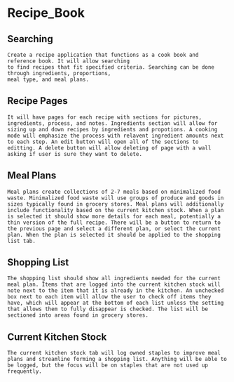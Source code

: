 # Recipe_Book
## Searching
    Create a recipe application that functions as a cook book and reference book. It will allow searching 
    to find recipes that fit specified criteria. Searching can be done through ingredients, proportions, 
    meal type, and meal plans.

## Recipe Pages
    It will have pages for each recipe with sections for pictures, ingredients, process, and notes. Ingredients section will allow for sizing up and down recipes by ingredients and propotions. A cooking mode will emphasize the process with relavent ingredient amounts next to each step. An edit button will open all of the sections to editting. A delete button will allow deleting of page with a wall asking if user is sure they want to delete.
    
## Meal Plans
    Meal plans create collections of 2-7 meals based on minimalized food waste. Minimalized food waste will use groups of produce and goods in sizes typically found in grocery stores. Meal plans will additionally include functionality based on the current kitchen stock. When a plan is selected it should show more details for each meal, potentially a thin version of the full recipe. There will be a button to return to the previous page and select a different plan, or select the current plan. When the plan is selected it should be applied to the shopping list tab.
    
## Shopping List
    The shopping list should show all ingredients needed for the current meal plan. Items that are logged into the current kitchen stock will note next to the item that it is already in the kitchen. An unchecked box next to each item will allow the user to check off items they have, which will appear at the bottom of each list unless the setting that allows them to fully disappear is checked. The list will be sectioned into areas found in grocery stores.
    
## Current Kitchen Stock
    The current kitchen stock tab will log owned staples to improve meal plans and streamline forming a shopping list. Anything will be able to be logged, but the focus will be on staples that are not used up frequently.
